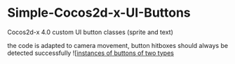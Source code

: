 # Simple-Cocos2d-x-UI-Buttons
Cocos2d-x 4.0 custom UI button classes (sprite and text)

the code is adapted to camera movement, button hitboxes should always be detected successfully
![[instances of buttons of two types](https://github.com/chetverochka/Simple-Cocos2d-x-UI-Buttons/blob/main/Resources/example_1.png?raw=true)
